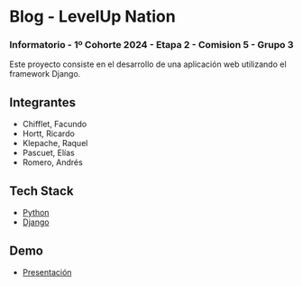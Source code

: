 
# Blog - LevelUp Nation

### Informatorio - 1º Cohorte 2024 - Etapa 2 - Comision 5 - Grupo 3

Este proyecto consiste en el desarrollo de una aplicación web utilizando el framework Django.


## Integrantes
- Chifflet, Facundo
- Hortt, Ricardo
- Klepache, Raquel
- Pascuet, Elías
- Romero, Andrés
## Tech Stack

- [Python](https://www.python.org/)
- [Django](https://www.djangoproject.com/)


## Demo

- [Presentación](https://www.youtube.com/)


